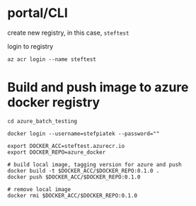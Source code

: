 
# portal/CLI

create new registry, in this case, `steftest`

login to registry

```shell script
az acr login --name steftest
```


# Build and push image to azure docker registry


```shell script
cd azure_batch_testing

docker login --username=stefpiatek --password=""

export DOCKER_ACC=steftest.azurecr.io
export DOCKER_REPO=azure_docker

# build local image, tagging version for azure and push
docker build -t $DOCKER_ACC/$DOCKER_REPO:0.1.0 .
docker push $DOCKER_ACC/$DOCKER_REPO:0.1.0

# remove local image
docker rmi $DOCKER_ACC/$DOCKER_REPO:0.1.0

```
